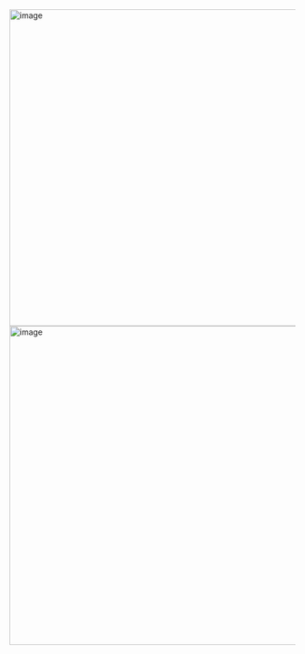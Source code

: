 <img width="557" alt="image" src="https://user-images.githubusercontent.com/117038006/217469706-4511e176-98da-4512-9c29-74a115cff424.png">
<img width="561" alt="image" src="https://user-images.githubusercontent.com/117038006/217469829-95ac5575-b58c-44e3-8910-be1bb5b96d83.png">
